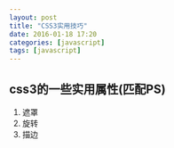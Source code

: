 ```yaml
---
layout: post
title: "CSS3实用技巧"
date: 2016-01-18 17:20
categories: [javascript]
tags: [javascript]
---
```



## css3的一些实用属性(匹配PS)

1. 遮罩
2. 旋转
3. 描边
